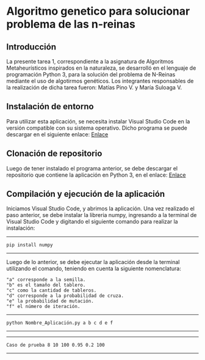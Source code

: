 # Algoritmo genetico para solucionar problema de las n-reinas


## Introducción


La presente tarea 1, correspondiente a la asignatura de Algoritmos Metaheurísticos inspirados en la naturaleza, se desarrolló en el lenguaje de programación Python 3, para la solución del problema de N-Reinas mediante el uso de algotirmos genéticos. Los integrantes responsables de la realización de dicha tarea fueron:
Matías Pino V. y María Suloaga V.

## Instalación de entorno


Para utilizar esta aplicación, se necesita instalar Visual Studio Code en la versión compatible con su sistema operativo. Dicho programa se puede descargar en el siguiente enlace: [Enlace](https://code.visualstudio.com/download)

## Clonación de repositorio


Luego de tener instalado el programa anterior, se debe descargar el repositorio que contiene la aplicación en Python 3, en el enlace: [Enlace](https://github.com/MatiPino23/ProyecoAMIN/archive/refs/heads/main.zip)


## Compilación y ejecución de la aplicación


Iniciamos Visual Studio Code, y abrimos la aplicación. Una vez realizado el paso anterior, se debe instalar la libreria numpy, ingresando a la terminal de Visual Studio Code y digitando el siguiente comando para realizar la instalación:

***
```
pip install numpy
```
***

Luego de lo anterior, se debe ejecutar la aplicación desde la terminal utilizando el comando, teniendo en cuenta la siguiente nomenclatura:

```
"a" corresponde a la semilla. 
"b" es el tamaño del tablero.
"c" como la cantidad de tableros.
"d" corresponde a la probabilidad de cruza. 
"e" la probabilidad de mutación. 
"f" el número de iteración.
```

***
```
python Nombre_Aplicación.py a b c d e f 
```
***

***
```
Caso de prueba 8 10 100 0.95 0.2 100 
```
***



